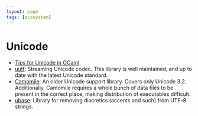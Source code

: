 ```yaml
---
layout: page
tags: [ecosystem]
---
```


# Unicode

* [Tips for Unicode in OCaml](https://erratique.ch/software/uucp/doc/unicode.html#tips).
* [uutf](https://github.com/dbuenzli/uutf):
Streaming Unicode codec. This library is well maintained, and up to date with the latest Unicode standard.
* [Camomile](https://github.com/yoriyuki/Camomile):
An older Unicode support library. Covers only Unicode 3.2.
Additionally, Camomile requires a whole bunch of data files to be present in the correct place,
making distribution of executables difficult.
* [ubase](https://github.com/sanette/ubase):
Library for removing diacretics (accents and such) from UTF-8 strings.
